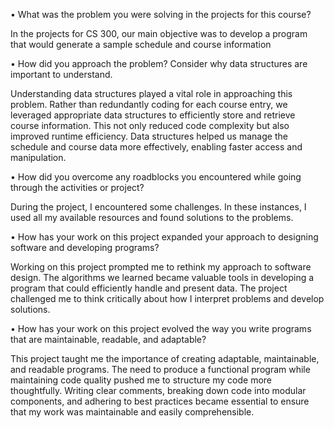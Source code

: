 •	 What was the problem you were solving in the projects for this course?

In the projects for CS 300, our main objective was to develop a program that would generate a sample schedule and course information

•	How did you approach the problem? Consider why data structures are important to understand.

Understanding data structures played a vital role in approaching this problem. Rather than redundantly coding for each course entry, we leveraged appropriate data structures to efficiently store and retrieve course information. This not only reduced code complexity but also improved runtime efficiency. Data structures helped us manage the schedule and course data more effectively, enabling faster access and manipulation.

•	How did you overcome any roadblocks you encountered while going through the activities or project?

During the project, I encountered some challenges. In these instances, I used all my available resources and found solutions to the problems.

•	How has your work on this project expanded your approach to designing software and developing programs?

Working on this project prompted me to rethink my approach to software design. The algorithms we learned became valuable tools in developing a program that could efficiently handle and present data. The project challenged me to think critically about how I interpret problems and develop solutions.

•	How has your work on this project evolved the way you write programs that are maintainable, readable, and adaptable?

This project taught me the importance of creating adaptable, maintainable, and readable programs. The need to produce a functional program while maintaining code quality pushed me to structure my code more thoughtfully. Writing clear comments, breaking down code into modular components, and adhering to best practices became essential to ensure that my work was maintainable and easily comprehensible.
